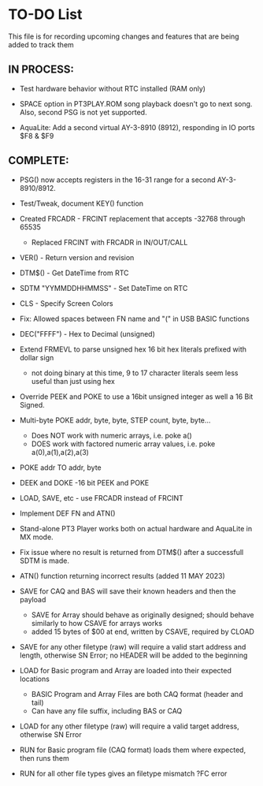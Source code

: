 # TO-DO List

This file is for recording upcoming changes and features that are being added to track them

## IN PROCESS:

- Test hardware behavior without RTC installed (RAM only)

- SPACE option in PT3PLAY.ROM song playback doesn't go to next song. Also, second PSG is not yet supported.

- AquaLite: Add a second virtual AY-3-8910 (8912), responding in IO ports $F8 & $F9

## COMPLETE:

- PSG() now accepts registers in the 16-31 range for a second AY-3-8910/8912.

- Test/Tweak, document KEY() function

- Created FRCADR - FRCINT replacement that accepts -32768 through 65535
  - Replaced FRCINT with FRCADR in IN/OUT/CALL

- VER() - Return version and revision

- DTM$() - Get DateTime from RTC

- SDTM "YYMMDDHHMMSS" - Set DateTime on RTC

- CLS - Specify Screen Colors

- Fix: Allowed spaces between FN name and "(" in USB BASIC functions

- DEC("FFFF") - Hex to Decimal (unsigned)

- Extend FRMEVL to parse unsigned hex 16 bit hex literals prefixed with dollar sign
  - not doing binary at this time, 9 to 17 character literals seem less useful than just using hex

- Override PEEK and POKE to use a 16bit unsigned integer as well a 16 Bit Signed.

- Multi-byte POKE addr, byte, byte, STEP count, byte, byte...
  - Does NOT work with numeric arrays, i.e. poke a()
  - DOES work with factored numeric array values, i.e. poke a(0),a(1),a(2),a(3)

- POKE addr TO addr, byte

- DEEK and DOKE -16 bit PEEK and POKE

- LOAD, SAVE, etc - use FRCADR instead of FRCINT

- Implement DEF FN and ATN()

- Stand-alone PT3 Player works both on actual hardware and AquaLite in MX mode.

- Fix issue where no result is returned from DTM$() after a successfull SDTM is made.

- ATN() function returning incorrect results (added 11 MAY 2023)

- SAVE for CAQ and BAS will save their known headers and then the payload 
  - SAVE for Array should behave as originally designed; should behave similarly to how CSAVE for arrays works
  - added 15 bytes of $00 at end, written by CSAVE, required by CLOAD

- SAVE for any other filetype (raw) will require a valid start address and length, otherwise SN Error; no HEADER will be added to the beginning

- LOAD for Basic program and Array are loaded into their expected locations
  - BASIC Program and Array Files are both CAQ format (header and tail)
  - Can have any file suffix, including BAS or CAQ

- LOAD for any other filetype (raw) will require a valid target address, otherwise SN Error

- RUN for Basic program file (CAQ format) loads them where expected, then runs them

- RUN for all other file types gives an filetype mismatch ?FC error

